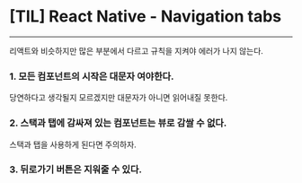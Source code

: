 # [TIL] React Native - Navigation tabs

---

리액트와 비슷하지만 많은 부분에서 다르고 규칙을 지켜야 에러가 나지 않는다.

### 1. 모든 컴포넌트의 시작은 대문자 여야한다.

당연하다고 생각될지 모르겠지만 대문자가 아니면 읽어내질 못한다.

### 2. 스택과 탭에 감싸져 있는 컴포넌트는 뷰로 감쌀 수 없다.

스택과 탭을 사용하게 된다면 주의하자.

### 3. 뒤로가기 버튼은 지워줄 수 있다.

